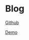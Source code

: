 # Blog

[Github](https://github.com/cotes2020/jekyll-theme-chirpy/)

[Demo](https://chirpy.cotes.page/posts/getting-started/)
